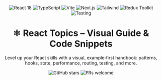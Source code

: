 <!--
  React Topics – GitHub-Ready README.md
  Tip: Copy this whole file as your repository README.md
-->

<p align="center">
  <img src="https://img.shields.io/badge/React-18-61DAFB?logo=react&logoColor=white" alt="React 18" />
  <img src="https://img.shields.io/badge/TypeScript-5-3178C6?logo=typescript&logoColor=white" alt="TypeScript" />
  <img src="https://img.shields.io/badge/Vite-^5-646CFF?logo=vite&logoColor=white" alt="Vite" />
  <img src="https://img.shields.io/badge/Next.js-14-000000?logo=nextdotjs&logoColor=white" alt="Next.js" />
  <img src="https://img.shields.io/badge/TailwindCSS-3-06B6D4?logo=tailwindcss&logoColor=white" alt="Tailwind" />
  <img src="https://img.shields.io/badge/Redux_Toolkit-RTK-764ABC?logo=redux&logoColor=white" alt="Redux Toolkit" />
  <img src="https://img.shields.io/badge/Testing-Jest%20%7C%20RTL-C21325" alt="Testing" />
</p>

<h1 align="center">⚛️ React Topics – Visual Guide & Code Snippets</h1>

<p align="center">
  Level up your React skills with a visual, example‑first handbook: patterns, hooks, state, performance, routing, testing, and more.
</p>

<p align="center">
  <img src="https://img.shields.io/github/stars/your-username/your-repo?style=social" alt="GitHub stars"/>
  <img src="https://img.shields.io/badge/PRs-Welcome-brightgreen" alt="PRs welcome"/
